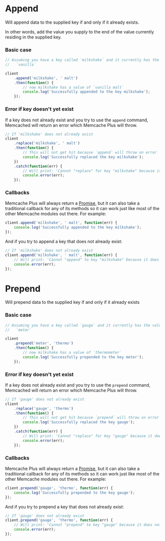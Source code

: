 # Append

Will append data to the supplied key if and only if it already exists.

In other words, add the value you supply to the end of the value currently
residing in the supplied key.

### Basic case

```javascript
// Assuming you have a key called `milkshake` and it currently has the value
//   `vanilla`

client
    .append('milkshake', ' malt')
    .then(function() {
        // now milkshake has a value of `vanilla malt`
        console.log('Successfully appended to the key milkshake');
    });
```

### Error if key doesn't yet exist

If a key does not already exist and you try to use the `append` command,
Memcached will return an error which Memcache Plus will throw.

```javascript
// If 'milkshake' does not already exist
client
    .replace('milkshake', ' malt')
    .then(function() {
        // This will not get hit because `append` will throw on error
        console.log('Successfully replaced the key milkshake');
    })
    .catch(function(err) {
        // Will print: 'Cannot "replace" for key "milkshake" because it does not exist'
        console.error(err);
    });
```

### Callbacks

Memcache Plus will always return a [Promise](https://www.promisejs.org), but it
can also take a traditional callback for any of its methods so it can work just
like most of the other Memcache modules out there. For example:

```javascript
client.append('milkshake', ' malt', function(err) {
    console.log('Successfully appended to the key milkshake');
});
```

And if you try to append a key that does not already exist:

```javascript
// If 'milkshake' does not already exist
client.append('milkshake', ' malt', function(err) {
    // Will print: 'Cannot "append" to key "milkshake" because it does not exist'
    console.error(err);
});
```

# Prepend

Will prepend data to the supplied key if and only if it already exists

### Basic case

```javascript
// Assuming you have a key called `gauge` and it currently has the value
//   `meter`

client
    .prepend('meter', 'thermo')
    .then(function() {
        // now milkshake has a value of `thermometer`
        console.log('Successfully prepended to the key meter');
    });
```

### Error if key doesn't yet exist

If a key does not already exist and you try to use the `prepend` command,
Memcached will return an error which Memcache Plus will throw.

```javascript
// If 'gauge' does not already exist
client
    .replace('gauge', 'thermo')
    .then(function() {
        // This will not get hit because `prepend` will throw on error
        console.log('Successfully replaced the key gauge');
    })
    .catch(function(err) {
        // Will print: 'Cannot "replace" for key "gauge" because it does not exist'
        console.error(err);
    });
```

### Callbacks

Memcache Plus will always return a [Promise](https://www.promisejs.org), but it
can also take a traditional callback for any of its methods so it can work just
like most of the other Memcache modules out there. For example:

```javascript
client.prepend('gauge', 'thermo', function(err) {
    console.log('Successfully prepended to the key gauge');
});
```

And if you try to prepend a key that does not already exist:

```javascript
// If 'gauge' does not already exist
client.prepend('gauge', 'thermo', function(err) {
    // Will print: 'Cannot "prepend" to key "gauge" because it does not exist'
    console.error(err);
});
```
